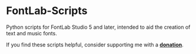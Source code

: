 # FontLab-Scripts
Python scripts for FontLab Studio 5 and later, intended to aid the creation of text and music fonts.

If you find these scripts helpful, consider supporting me with a **[donation](https://www.paypal.com/myaccount/transfer/homepage/external/profile?flowContextData=sxK3aObVnrFGqrsWtDvZ5YpSZl-mxcgzZmNUmGWVY2CzEFjbSVgMrb_9sqif-c4iHDsUTMndXc5AZIfPX1pJGCxo-awlAv3736vo3Iin39P9y7uDmxl8u7XAiYym0T2GJ9GvrMullp5h5MWe93ImliK88lDjDBbUnyQuNbSNnA6MgGx_hnpzr1Pp0MvHyWax5KsSsXGl-e3mM3dD-Y_Gpi2Phh5RCJbux1_K-Bax-7bLHEV4)**.
